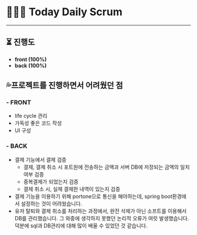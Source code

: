 # 👨🏻‍💻 Today Daily Scrum

<hr>

## ⏳ 진행도

- **front (100%)**<br>
- **back (100%)**<br>

## 💦프로젝트를 진행하면서 어려웠던 점

### - FRONT<br>

- life cycle 관리<br>
- 가독성 좋은 코드 작성
- UI 구성

### - BACK<br>

- 결제 기능에서 결제 검증<br>
  - 결제, 결제 취소 시 포트원에 전송하는 금액과 서버 DB에 저장되는 금액의 일치 여부 검증
  - 중복결제가 되었는지 검증<br>
  - 결제 취소 시, 실제 결제한 내역이 있는지 검증
- 결제 기능을 이용하기 위해 portone으로 통신을 해야하는데, spring boot환경에서 설정하는 것이 어려웠습니다. <br>
- 유저 탈퇴와 결제 취소를 처리하는 과정에서, 완전 삭제가 아닌 소프트를 이용해서 DB를 관리했습니다. 그 와중에 생각하지 못했던 논리적 오류가 여럿 발생했습니다.<br> 덕분에 sql과 DB관리에 대해 많이 배울 수 있었던 것 같습니다.
